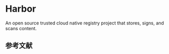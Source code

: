 # Harbor

An open source trusted cloud native registry project that stores, signs, and scans content.

## 参考文献
